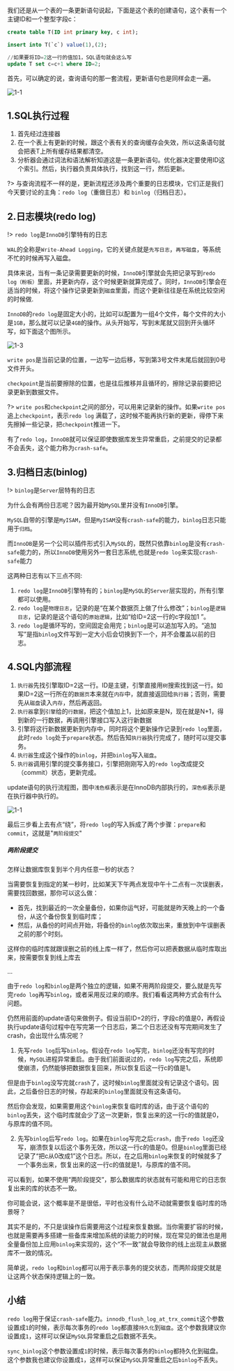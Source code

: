 我们还是从一个表的一条更新语句说起，下面是这个表的创建语句，这个表有一个主键ID和一个整型字段c：

```sql
create table T(ID int primary key, c int);

insert into T(`c`) value(1),(2);

//如果要将ID=2这一行的值加1，SQL语句就会这么写
update T set c=c+1 where ID=2;
```

首先，可以确定的说，查询语句的那一套流程，更新语句也是同样会走一遍。

![1-1](./img/1_1.png)

## 1.SQL执行过程

1. 首先经过连接器
2. 在一个表上有更新的时候，跟这个表有关的查询缓存会失效，所以这条语句就会把表T上所有缓存结果都清空。
3. 分析器会通过词法和语法解析知道这是一条更新语句。优化器决定要使用ID这个索引。然后，执行器负责具体执行，找到这一行，然后更新。

?> 与查询流程不一样的是，更新流程还涉及两个重要的日志模块，它们正是我们今天要讨论的主角：`redo log`（重做日志）和 `binlog`（归档日志）。

## 2.日志模块(redo log)

!> `redo log`是`InnoDB`引擎特有的日志

`WAL`的全称是`Write-Ahead Logging`，它的关键点就是`先写日志`，`再写磁盘`，等系统不忙的时候再写入磁盘。

具体来说，当有一条记录需要更新的时候，`InnoDB`引擎就会先把记录写到`redo log（粉板）`里面，并更新内存，这个时候更新就算完成了。同时，`InnoDB`引擎会在适当的时候，将这个操作记录更新到`磁盘`里面，而这个更新往往是在系统比较空闲的时候做.

`InnoDB`的`redo log`是固定大小的，比如可以配置为一组4个文件，每个文件的大小是`1GB`，那么就可以记录`4GB`的操作。从头开始写，写到末尾就又回到开头循环写，如下面这个图所示。

![1-3](./img/1_3.png ':size=60%')

`write pos`是当前记录的位置，一边写一边后移，写到第3号文件末尾后就回到0号文件开头。

`checkpoint`是当前要擦除的位置，也是往后推移并且循环的，擦除记录前要把记录更新到数据文件。

?> `write pos`和`checkpoint`之间的部分，可以用来记录新的操作。如果`write pos` 追上`checkpoint`，表示`redo log` 满载了，这时候不能再执行新的更新，得停下来先擦掉一些记录，把`checkpoint`推进一下。


有了`redo log`，`InnoDB`就可以保证即使数据库发生异常重启，之前提交的记录都不会丢失，这个能力称为`crash-safe`。


## 3.归档日志(binlog)

!> `binlog`是`Server`层特有的日志

为什么会有两份日志呢？因为最开始`MySQL`里并没有`InnoDB`引擎。

`MySQL`自带的引擎是`MyISAM`，但是`MyISAM`没有`crash-safe`的能力，`binlog`日志只能用于`归档`。

而`InnoDB`是另一个公司以插件形式引入`MySQL`的，既然只依靠`binlog`是没有`crash-safe`能力的，所以`InnoDB`使用另外一套日志系统,也就是`redo log`来实现`crash-safe`能力

这两种日志有以下三点不同:

1. `redo log`是`InnoDB`引擎特有的；`binlog`是`MySQL`的`Server`层实现的，所有引擎都可以使用。
2. `redo log`是`物理日志`，记录的是“在某个数据页上做了什么修改”；`binlog`是`逻辑日志`，记录的是这个语句的`原始逻辑`，比如“给ID=2这一行的c字段加1 ”。
3. `redo log`是循环写的，空间固定会用完；`binlog`是可以追加写入的。“追加写”是指`binlog`文件写到一定大小后会切换到下一个，并不会覆盖以前的日志。

## 4.SQL内部流程

1. `执行器`先找引擎取ID=2这一行。ID是主键，引擎直接用`树`搜索找到这一行。如果ID=2这一行所在的`数据页`本来就在`内存`中，就直接返回给`执行器`；否则，需要先从`磁盘`读入`内存`，然后再返回。
2. `执行器`拿到`引擎`给的`行数据`，把这个值加上1，比如原来是N，现在就是N+1，得到新的一行数据，再调用引擎接口写入这行新数据
3. 引擎将这行新数据更新到内存中，同时将这个更新操作记录到`redo log`里面，此时`redo log`处于`prepare`状态。然后告知`执行器`执行完成了，随时可以提交事务。
4. `执行器`生成这个操作的`binlog`，并把`binlog`写入`磁盘`。
5. `执行器`调用引擎的提交事务接口，引擎把刚刚写入的`redo log`改成提交（commit）状态，更新完成。

update语句的执行流程图，图中`浅色框`表示是在InnoDB内部执行的，`深色框`表示是在执行器中执行的。

![1-1](./img/1_4.png ':size=60%')

最后三步看上去有点“绕”，将`redo log`的写入拆成了两个步骤：`prepare`和`commit`，这就是"`两阶段提交`"

##### 两阶段提交

怎样让数据库恢复到半个月内任意一秒的状态？

当需要恢复到指定的某一秒时，比如某天下午两点发现中午十二点有一次误删表，需要找回数据，那你可以这么做：

* 首先，找到最近的一次全量备份，如果你运气好，可能就是昨天晚上的一个备份，从这个备份恢复到临时库；
* 然后，从备份的时间点开始，将备份的`binlog`依次取出来，重放到中午误删表之前的那个时刻。

这样你的临时库就跟误删之前的线上库一样了，然后你可以把表数据从临时库取出来，按需要恢复到线上库去

...

由于`redo log`和`binlog`是两个独立的逻辑，如果不用两阶段提交，要么就是先写完`redo log`再写`binlog`，或者采用反过来的顺序。我们看看这两种方式会有什么问题。

仍然用前面的update语句来做例子。假设当前ID=2的行，字段c的值是0，再假设执行update语句过程中在写完第一个日志后，第二个日志还没有写完期间发生了crash，会出现什么情况呢？

1. 先写`redo log`后写`binlog`。假设在`redo log`写完，`binlog`还没有写完的时候，`MySQL`进程异常重启。由于我们前面说过的，`redo log`写完之后，系统即使崩溃，仍然能够把数据恢复回来，所以恢复后这一行c的值是1。

但是由于`binlog`没写完就`crash`了，这时候`binlog`里面就没有记录这个语句。因此，之后备份日志的时候，存起来的`binlog`里面就没有这条语句。

然后你会发现，如果需要用这个`binlog`来恢复临时库的话，由于这个语句的`binlog`丢失，这个临时库就会少了这一次更新，恢复出来的这一行c的值就是0，与原库的值不同。

2. 先写`binlog`后写`redo log`。如果在`binlog`写完之后`crash`，由于`redo log`还没写，崩溃恢复以后这个事务无效，所以这一行c的值是0。但是`binlog`里面已经记录了“把c从0改成1”这个日志。所以，在之后用`binlog`来恢复的时候就多了一个事务出来，恢复出来的这一行c的值就是1，与原库的值不同。


可以看到，如果不使用“两阶段提交”，那么数据库的状态就有可能和用它的日志恢复出来的库的状态不一致。

你可能会说，这个概率是不是很低，平时也没有什么动不动就需要恢复临时库的场景呀？


其实不是的，不只是误操作后需要用这个过程来恢复数据。当你需要扩容的时候，也就是需要再多搭建一些备库来增加系统的读能力的时候，现在常见的做法也是用全量备份加上应用`binlog`来实现的，这个“不一致”就会导致你的线上出现主从数据库不一致的情况。

简单说，`redo log`和`binlog`都可以用于表示事务的提交状态，而两阶段提交就是让这两个状态保持逻辑上的一致。

## 小结

`redo log`用于保证`crash-safe`能力。`innodb_flush_log_at_trx_commit`这个参数设置成`1`的时候，表示每次事务的`redo log`都直接`持久化`到`磁盘`。这个参数我建议你设置成`1`，这样可以保证`MySQL`异常重启之后数据不丢失。

`sync_binlog`这个参数设置成`1`的时候，表示每次事务的`binlog`都持久化到磁盘。这个参数我也建议你设置成`1`，这样可以保证`MySQL`异常重启之后`binlog`不丢失。

